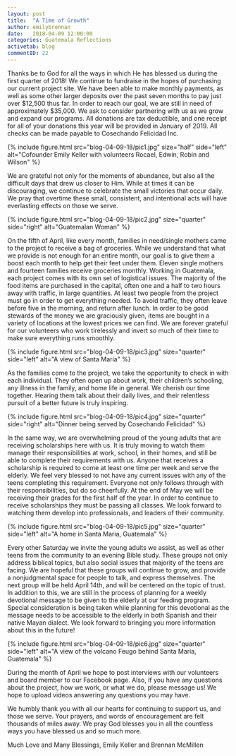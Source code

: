 ```yaml
---
layout: post
title:  "A Time of Growth"
author: emilybrennan 
date:   2018-04-09 12:00:00
categories: Guatemala Reflections
activetab: blog
commentID: 22
---
```


Thanks be to God for all the ways in which He has blessed us during the first quarter of 2018! We continue to fundraise in the hopes of purchasing our current project site. We have been able to make monthly payments, as well as some other larger deposits over the past seven months to pay just over $12,500 thus far. In order to reach our goal, we are still in need of approximately $35,000. We ask to consider partnering with us as we grow and expand our programs. All donations are tax deductible, and one receipt for all of your donations this year will be provided in January of 2019. All checks can be made payable to Cosechando Felicidad Inc. 

{% include figure.html src="blog-04-09-18/pic1.jpg" size="half" side="left" alt="Cofounder Emily Keller with volunteers Rocael, Edwin, Robin and Wilson" %}

We are grateful not only for the moments of abundance, but also all the difficult days that drew us closer to Him. While at times it can be discouraging, we continue to celebrate the small victories that occur daily.  We pray that overtime these small, consistent, and intentional acts will have everlasting effects on those we serve.  

{% include figure.html src="blog-04-09-18/pic2.jpg" size="quarter" side="right" alt="Guatemalan Woman" %}

On the fifth of April, like every month, families in need/single mothers came to the project to receive a bag of groceries. While we understand that what we provide is not enough for an entire month, our goal is to give them a boost each month to help get their feet under them. Eleven single mothers and fourteen families receive groceries monthly. Working in Guatemala, each project comes with its own set of logistical issues. The majority of the food items are purchased in the capital, often one and a half to two hours away with traffic, in large quantities. At least two people from the project must go in order to get everything needed. To avoid traffic, they often leave before five in the morning, and return after lunch. In order to be good stewards of the money we are graciously given, items are bought in a variety of locations at the lowest prices we can find.  We are forever grateful for our volunteers who work tirelessly and invert so much of their time to make sure everything runs smoothly.

{% include figure.html src="blog-04-09-18/pic3.jpg" size="quarter" side="left" alt="A view of Santa Maria" %}

As the families come to the project, we take the opportunity to check in with each individual. They often open up about work, their children’s schooling, any illness in the family, and home life in general. We cherish our time together. Hearing them talk about their daily lives, and their relentless pursuit of a better future is truly inspiring. 

{% include figure.html src="blog-04-09-18/pic4.jpg" size="quarter" side="right" alt="Dinner being served by Cosechando Felicidad" %}

In the same way, we are overwhelming proud of the young adults that are receiving scholarships here with us. It is truly moving to watch them manage their responsibilities at work, school, in their homes, and still be able to complete their requirements with us. Anyone that receives a scholarship is required to come at least one time per week and serve the elderly. We feel very blessed to not have any current issues with any of the teens completing this requirement. Everyone not only follows through with their responsibilities, but do so cheerfully. At the end of May we will be receiving their grades for the first half of the year. In order to continue to receive scholarships they must be passing all classes. We look forward to watching them develop into professionals, and leaders of their community.

{% include figure.html src="blog-04-09-18/pic5.jpg" size="quarter" side="left" alt="A home in Santa Maria, Guatemala" %}

Every other Saturday we invite the young adults we assist, as well as other teens from the community to an evening Bible study. These groups not only address biblical topics, but also social issues that majority of the teens are facing. We are hopeful that these groups will continue to grow, and provide a nonjudgmental space for people to talk, and express themselves. The next group will be held April 14th, and will be centered on the topic of trust. In addition to this, we are still in the process of planning for a weekly devotional message to be given to the elderly at our feeding program. Special consideration is being taken while planning for this devotional as the message needs to be accessible to the elderly in both Spanish and their native Mayan dialect. We look forward to bringing you more information about this in the future! 

{% include figure.html src="blog-04-09-18/pic6.jpg" size="quarter" side="left" alt="A view of the volcano Feugo behind Santa Maria, Guatemala" %}

During the month of April we hope to post interviews with our volunteers and board member to our Facebook page. Also, if you have any questions about the project, how we work, or what we do, please message us! We hope to upload videos answering any questions you may have. 

We humbly thank you with all our hearts for continuing to support us, and those we serve. Your prayers, and words of encouragement are felt thousands of miles away. We pray God blesses you in all the countless ways you have blessed us and so much more. 

Much Love and Many Blessings,
Emily Keller and Brennan McMillen
